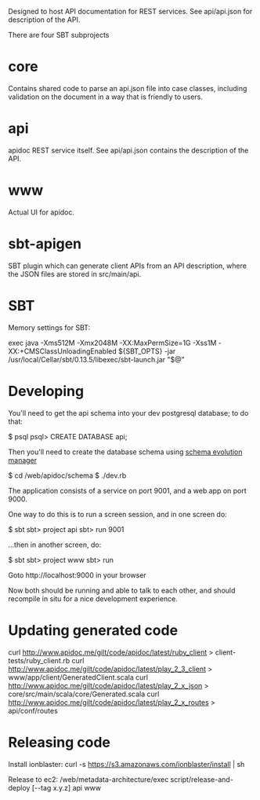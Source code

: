 

Designed to host API documentation for REST services. See api/api.json for
description of the API.

There are four SBT subprojects

core
====

Contains shared code to parse an api.json file into case classes,
including validation on the document in a way that is friendly to
users.

api
===
apidoc REST service itself. See api/api.json contains the description
of the API.

www
===
Actual UI for apidoc.

sbt-apigen
==========
SBT plugin which can generate client APIs from an API description, where
the JSON files are stored in src/main/api.

SBT
==========
Memory settings for SBT:

  exec java -Xms512M -Xmx2048M -XX:MaxPermSize=1G -Xss1M -XX:+CMSClassUnloadingEnabled ${SBT_OPTS} -jar /usr/local/Cellar/sbt/0.13.5/libexec/sbt-launch.jar "$@"

Developing
==========

You'll need to get the api schema into your dev postgresql database; to do that:

$ psql
psql> CREATE DATABASE api;

Then you'll need to create the database schema using [schema evolution manager](https://github.com/gilt/schema-evolution-manager#installation)

$ cd /web/apidoc/schema
$ ./dev.rb

The application consists of a service on port 9001, and a web app on port 9000.

One way to do this is to run a screen session, and in one screen do:

  $ sbt
  sbt> project api
  sbt> run 9001

...then in another screen, do:

  $ sbt
  sbt> project www
  sbt> run

Goto http://localhost:9000 in your browser

Now both should be running and able to talk to each other, and should recompile
in situ for a nice development experience.

Updating generated code
=======================
curl http://www.apidoc.me/gilt/code/apidoc/latest/ruby_client > client-tests/ruby_client.rb
curl http://www.apidoc.me/gilt/code/apidoc/latest/play_2_3_client > www/app/client/GeneratedClient.scala
curl http://www.apidoc.me/gilt/code/apidoc/latest/play_2_x_json > core/src/main/scala/core/Generated.scala
curl http://www.apidoc.me/gilt/code/apidoc/latest/play_2_x_routes > api/conf/routes

Releasing code
==============

Install ionblaster:
  curl -s https://s3.amazonaws.com/ionblaster/install | sh

Release to ec2:
  /web/metadata-architecture/exec script/release-and-deploy [--tag x.y.z] api www
